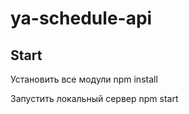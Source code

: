 # ya-schedule-api

## Start 

Установить все модули
npm install

Запустить локальный сервер
npm start
